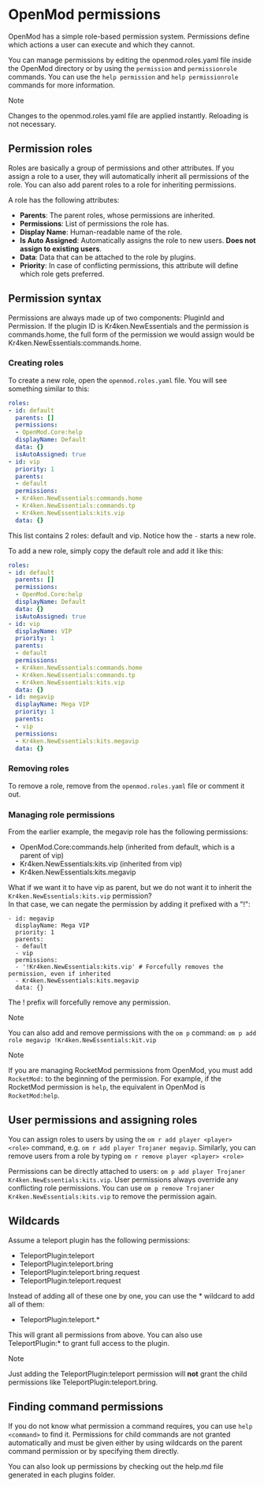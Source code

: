 # OpenMod permissions
OpenMod has a simple role-based permission system. Permissions define which actions a user can execute and which they cannot.

You can manage permissions by editing the openmod.roles.yaml file inside the OpenMod directory or by using the `permission` and `permissionrole` commands. You can use the `help permission` and `help permissionrole` commands for more information.

>[!NOTE]
> Changes to the openmod.roles.yaml file are applied instantly. Reloading is not necessary.

## Permission roles
Roles are basically a group of permissions and other attributes. If you assign a role to a user, they will automatically inherit all permissions of the role. You can also add parent roles to a role for inheriting permissions.

A role has the following attributes:

- **Parents**: The parent roles, whose permissions are inherited.
- **Permissions**: List of permissions the role has.
- **Display Name**: Human-readable name of the role.
- **Is Auto Assigned**: Automatically assigns the role to new users. **Does not assign to existing users**.
- **Data**: Data that can be attached to the role by plugins. 
- **Priority**: In case of conflicting permissions, this attribute will define which role gets preferred.

## Permission syntax
Permissions are always made up of two components: PluginId and Permission. If the plugin ID is Kr4ken.NewEssentials and the permission is commands.home, the full form of the permission we would assign would be Kr4ken.NewEssentials:commands.home. 

### Creating roles
To create a new role, open the `openmod.roles.yaml` file. You will see something similar to this:
```yaml
roles:
- id: default
  parents: []
  permissions:
  - OpenMod.Core:help
  displayName: Default
  data: {}
  isAutoAssigned: true
- id: vip
  priority: 1
  parents:
  - default
  permissions:
  - Kr4ken.NewEssentials:commands.home
  - Kr4ken.NewEssentials:commands.tp  
  - Kr4ken.NewEssentials:kits.vip
  data: {}
```

This list contains 2 roles: default and vip. Notice how the `-` starts a new role.

To add a new role, simply copy the default role and add it like this:
```yaml
roles:
- id: default
  parents: []
  permissions:
  - OpenMod.Core:help
  displayName: Default
  data: {}
  isAutoAssigned: true
- id: vip
  displayName: VIP
  priority: 1
  parents:
  - default
  permissions:
  - Kr4ken.NewEssentials:commands.home
  - Kr4ken.NewEssentials:commands.tp  
  - Kr4ken.NewEssentials:kits.vip
  data: {}
- id: megavip
  displayName: Mega VIP
  priority: 1
  parents:
  - vip
  permissions:
  - Kr4ken.NewEssentials:kits.megavip
  data: {}  
```

### Removing roles
To remove a role, remove from the `openmod.roles.yaml` file or comment it out.

### Managing role permissions
From the earlier example, the megavip role has the following permissions:
- OpenMod.Core:commands.help (inherited from default, which is a parent of vip)
- Kr4ken.NewEssentials:kits.vip (inherited from vip)
- Kr4ken.NewEssentials:kits.megavip

What if we want it to have vip as parent, but we do not want it to inherit the `Kr4ken.NewEssentials:kits.vip` permission?  
In that case, we can negate the permission by adding it prefixed with a "!":

```
- id: megavip
  displayName: Mega VIP
  priority: 1
  parents:
  - default
  - vip
  permissions:
  - '!Kr4ken.NewEssentials:kits.vip' # Forcefully removes the permission, even if inherited
  - Kr4ken.NewEssentials:kits.megavip
  data: {} 
```

The ! prefix will forcefully remove any permission. 

> [!NOTE]
> You can also add and remove permissions with the `om p` command: `om p add role megavip !Kr4ken.NewEssentials:kit.vip`

> [!Note]
> If you are managing RocketMod permissions from OpenMod, you must add `RocketMod:` to the beginning of the permission.
> For example, if the RocketMod permission is `help`, the equivalent in OpenMod is `RocketMod:help`.

## User permissions and assigning roles
You can assign roles to users by using the `om r add player <player> <role>` command, e.g. `om r add player Trojaner megavip`. Similarly, you can remove users from a role by typing `om r remove player <player> <role>`

Permissions can be directly attached to users: `om p add player Trojaner Kr4ken.NewEssentials:kits.vip`. User permissions always override any conflicting role permissions. You can use `om p remove Trojaner Kr4ken.NewEssentials:kits.vip` to remove the permission again.

## Wildcards
Assume a teleport plugin has the following permissions:

* TeleportPlugin:teleport
* TeleportPlugin:teleport.bring
* TeleportPlugin:teleport.bring.request
* TeleportPlugin:teleport.request

Instead of adding all of these one by one, you can use the * wildcard to add all of them:

* TeleportPlugin:teleport.*

This will grant all permissions from above. You can also use TeleportPlugin:* to grant full access to the plugin. 

> [!NOTE]
> Just adding the TeleportPlugin:teleport permission will **not** grant the child permissions like TeleportPlugin:teleport.bring.

## Finding command permissions
If you do not know what permission a command requires, you can use `help <command>` to find it. Permissions for child commands are not granted automatically and must be given either by using wildcards on the parent command permission or by specifying them directly.

You can also look up permissions by checking out the help.md file generated in each plugins folder.